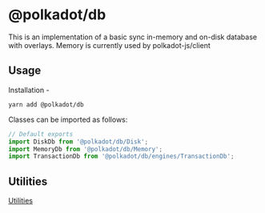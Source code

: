 # @polkadot/db

This is an implementation of a basic sync in-memory and on-disk database with overlays. Memory is currently used by polkadot-js/client

## Usage

Installation -

```
yarn add @polkadot/db
```

Classes can be imported as follows:

```js
// Default exports
import DiskDb from '@polkadot/db/Disk';
import MemoryDb from '@polkadot/db/Memory';
import TransactionDb from '@polkadot/db/engines/TransactionDb';
```

## Utilities

[Utilities](SUMMARY.md)